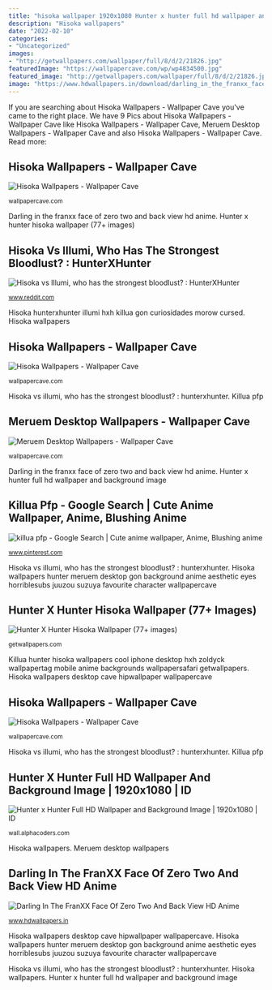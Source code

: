 ```yaml
---
title: "hisoka wallpaper 1920x1080 Hunter x hunter full hd wallpaper and background image"
description: "Hisoka wallpapers"
date: "2022-02-10"
categories:
- "Uncategorized"
images:
- "http://getwallpapers.com/wallpaper/full/8/d/2/21826.jpg"
featuredImage: "https://wallpapercave.com/wp/wp4834500.jpg"
featured_image: "http://getwallpapers.com/wallpaper/full/8/d/2/21826.jpg"
image: "https://www.hdwallpapers.in/download/darling_in_the_franxx_face_of_zero_two_and_back_view_hd_anime-1920x1080.jpg"
---
```


If you are searching about Hisoka Wallpapers - Wallpaper Cave you've came to the right place. We have 9 Pics about Hisoka Wallpapers - Wallpaper Cave like Hisoka Wallpapers - Wallpaper Cave, Meruem Desktop Wallpapers - Wallpaper Cave and also Hisoka Wallpapers - Wallpaper Cave. Read more:

## Hisoka Wallpapers - Wallpaper Cave

![Hisoka Wallpapers - Wallpaper Cave](https://wallpapercave.com/wp/wp1833832.jpg "Hisoka vs illumi, who has the strongest bloodlust? : hunterxhunter")

<small>wallpapercave.com</small>

Darling in the franxx face of zero two and back view hd anime. Hunter x hunter hisoka wallpaper (77+ images)

## Hisoka Vs Illumi, Who Has The Strongest Bloodlust? : HunterXHunter

![Hisoka vs Illumi, who has the strongest bloodlust? : HunterXHunter](http://i.imgur.com/ATuQqir.jpg "Hisoka wallpapers")

<small>www.reddit.com</small>

Hisoka hunterxhunter illumi hxh killua gon curiosidades morow cursed. Hisoka wallpapers

## Hisoka Wallpapers - Wallpaper Cave

![Hisoka Wallpapers - Wallpaper Cave](https://wallpapercave.com/wp/wp1833879.jpg "Hisoka wallpapers")

<small>wallpapercave.com</small>

Hisoka vs illumi, who has the strongest bloodlust? : hunterxhunter. Killua pfp

## Meruem Desktop Wallpapers - Wallpaper Cave

![Meruem Desktop Wallpapers - Wallpaper Cave](https://wallpapercave.com/wp/wp4834500.jpg "Killua hunter hisoka wallpapers cool iphone desktop hxh zoldyck wallpapertag mobile anime backgrounds wallpapersafari getwallpapers")

<small>wallpapercave.com</small>

Darling in the franxx face of zero two and back view hd anime. Hunter x hunter full hd wallpaper and background image

## Killua Pfp - Google Search | Cute Anime Wallpaper, Anime, Blushing Anime

![killua pfp - Google Search | Cute anime wallpaper, Anime, Blushing anime](https://i.pinimg.com/736x/53/ba/44/53ba44ce5129dc0c078f72cd5c32a77d.jpg "Zero darling anime franxx face 1080 wallpapers 1920 1366")

<small>www.pinterest.com</small>

Hisoka vs illumi, who has the strongest bloodlust? : hunterxhunter. Hisoka wallpapers hunter meruem desktop gon background anime aesthetic eyes horriblesubs juuzou suzuya favourite character wallpapercave

## Hunter X Hunter Hisoka Wallpaper (77+ Images)

![Hunter X Hunter Hisoka Wallpaper (77+ images)](http://getwallpapers.com/wallpaper/full/8/d/2/21826.jpg "Meruem desktop wallpapers")

<small>getwallpapers.com</small>

Killua hunter hisoka wallpapers cool iphone desktop hxh zoldyck wallpapertag mobile anime backgrounds wallpapersafari getwallpapers. Hisoka wallpapers desktop cave hipwallpaper wallpapercave

## Hisoka Wallpapers - Wallpaper Cave

![Hisoka Wallpapers - Wallpaper Cave](https://wallpapercave.com/wp/wp1833852.jpg "Hisoka wallpapers")

<small>wallpapercave.com</small>

Hisoka vs illumi, who has the strongest bloodlust? : hunterxhunter. Killua pfp

## Hunter X Hunter Full HD Wallpaper And Background Image | 1920x1080 | ID

![Hunter x Hunter Full HD Wallpaper and Background Image | 1920x1080 | ID](https://images.alphacoders.com/560/560965.png "Hisoka wallpapers desktop cave hipwallpaper wallpapercave")

<small>wall.alphacoders.com</small>

Hisoka wallpapers. Meruem desktop wallpapers

## Darling In The FranXX Face Of Zero Two And Back View HD Anime

![Darling In The FranXX Face Of Zero Two And Back View HD Anime](https://www.hdwallpapers.in/download/darling_in_the_franxx_face_of_zero_two_and_back_view_hd_anime-1920x1080.jpg "Hunter x hunter full hd wallpaper and background image")

<small>www.hdwallpapers.in</small>

Hisoka wallpapers desktop cave hipwallpaper wallpapercave. Hisoka wallpapers hunter meruem desktop gon background anime aesthetic eyes horriblesubs juuzou suzuya favourite character wallpapercave

Hisoka vs illumi, who has the strongest bloodlust? : hunterxhunter. Hisoka wallpapers. Hunter x hunter full hd wallpaper and background image
